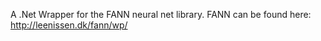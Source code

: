 A .Net Wrapper for the FANN neural net library. FANN can be found here: http://leenissen.dk/fann/wp/